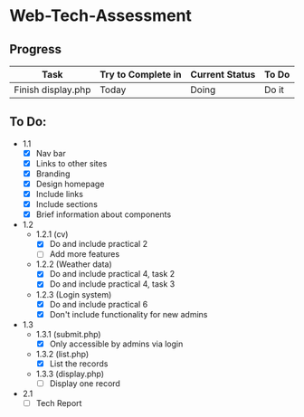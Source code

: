 # Web-Tech-Assessment

## Progress
| Task               | Try to Complete in | Current Status | To Do          |
|--------------------|--------------------|----------------|----------------|
| Finish display.php | Today              | Doing          | Do it          |

## To Do:
- 1.1
    - [x] Nav bar
    - [x] Links to other sites
    - [x] Branding
    - [x] Design homepage
    - [x] Include links
    - [x] Include sections
    - [x] Brief information about components
- 1.2
    - 1.2.1 (cv)
        - [x] Do and include practical 2
        - [ ] Add more features
    - 1.2.2 (Weather data)
        - [x] Do and include practical 4, task 2
        - [x] Do and include practical 4, task 3
    - 1.2.3 (Login system)
        - [x] Do and include practical 6
        - [x] Don't include functionality for new admins
- 1.3
    - 1.3.1 (submit.php)
        - [x] Only accessible by admins via login
    - 1.3.2 (list.php)
        - [x] List the records
    - 1.3.3 (display.php)
        - [ ] Display one record
- 2.1
    - [ ] Tech Report
